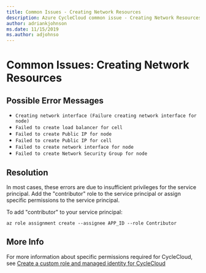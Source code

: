 ```yaml
---
title: Common Issues - Creating Network Resources
description: Azure CycleCloud common issue - Creating Network Resources
author: adriankjohnson
ms.date: 11/15/2019
ms.author: adjohnso
---
```

# Common Issues: Creating Network Resources

## Possible Error Messages

- `Creating network interface (Failure creating network interface for node)`
- `Failed to create load balancer for cell`
- `Failed to create Public IP for node`
- `Failed to create Public IP for cell`
- `Failed to create network interface for node`
- `Failed to create Network Security Group for node`

## Resolution

In most cases, these errors are due to insufficient privileges for the service principal. Add the "contributor" role to the service principal or assign specific permissions to the service principal.

To add "contributor" to your service principal:
```azurecli-interactive
az role assignment create --assignee APP_ID --role Contributor
```

## More Info

For more information about specific permissions required for CycleCloud, see [Create a custom role and managed identity for CycleCloud](/azure/cyclecloud/managed-identities#create-a-custom-role-and-managed-identity-for-cyclecloud)